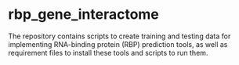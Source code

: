 # rbp_gene_interactome
The repository contains scripts to create training and testing data for implementing RNA-binding protein (RBP) prediction tools, as well as requirement files to install these tools and scripts to run them.

